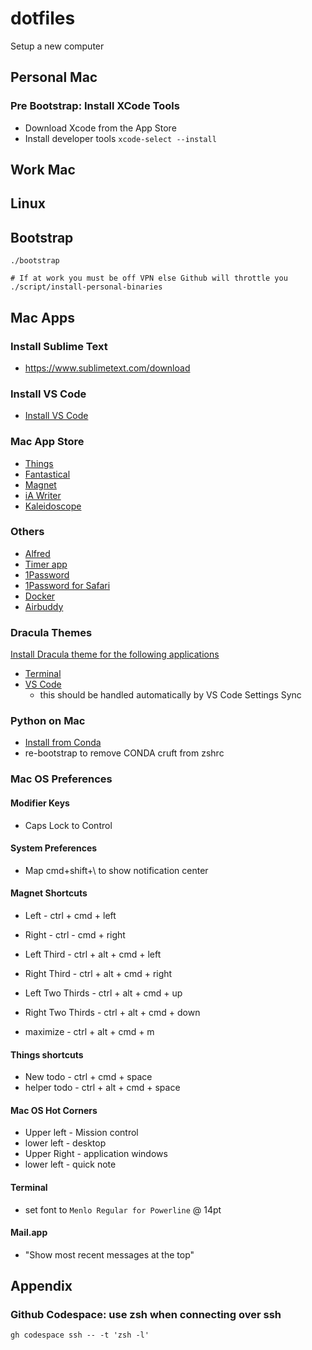 # dotfiles
Setup a new computer

## Personal Mac
### Pre Bootstrap: Install XCode Tools
* Download Xcode from the App Store
* Install developer tools `xcode-select --install`

## Work Mac

## Linux

## Bootstrap
```
./bootstrap

# If at work you must be off VPN else Github will throttle you
./script/install-personal-binaries
```

## Mac Apps
### Install Sublime Text
* https://www.sublimetext.com/download

### Install VS Code
* [Install VS Code](https://code.visualstudio.com)

### Mac App Store
* [Things](https://apps.apple.com/us/app/things-3/id904280696?mt=12)
* [Fantastical](https://apps.apple.com/us/app/fantastical-calendar-tasks/id975937182?mt=12)
* [Magnet](https://apps.apple.com/us/app/magnet/id441258766?mt=12)
* [iA Writer](https://apps.apple.com/us/app/ia-writer/id775737590?mt=12)
* [Kaleidoscope](https://apps.apple.com/us/app/kaleidoscope/id587512244?mt=12)

### Others
* [Alfred](https://www.alfredapp.com)
* [Timer app](https://github.com/michaelvillar/timer-app)
* [1Password](https://1password.com)
* [1Password for Safari]()
* [Docker](https://www.docker.com)
* [Airbuddy](https://v2.airbuddy.app/download)

### Dracula Themes
[Install Dracula theme for the following applications](https://draculatheme.com/)

* [Terminal](https://draculatheme.com/terminal)
* [VS Code](https://draculatheme.com/visual-studio-code)
    * this should be handled automatically by VS Code Settings Sync

### Python on Mac
* [Install from Conda](https://www.anaconda.com/products/distribution)
* re-bootstrap to remove CONDA cruft from zshrc

### Mac OS Preferences
#### Modifier Keys
* Caps Lock to Control

#### System Preferences
* Map cmd+shift+\ to show notification center

#### Magnet Shortcuts
* Left - ctrl + cmd + left
* Right - ctrl - cmd + right

* Left Third  - ctrl + alt + cmd + left
* Right Third - ctrl + alt + cmd + right
* Left Two Thirds - ctrl + alt + cmd + up
* Right Two Thirds - ctrl + alt + cmd + down

* maximize - ctrl + alt + cmd + m

#### Things shortcuts
* New todo - ctrl + cmd + space
* helper todo - ctrl + alt + cmd + space

#### Mac OS Hot Corners
* Upper left - Mission control
* lower left - desktop
* Upper Right - application windows
* lower left - quick note

#### Terminal
* set font to `Menlo Regular for Powerline` @ 14pt

#### Mail.app
* "Show most recent messages at the top"

## Appendix
### Github Codespace: use zsh when connecting over ssh
```
gh codespace ssh -- -t 'zsh -l'
```
